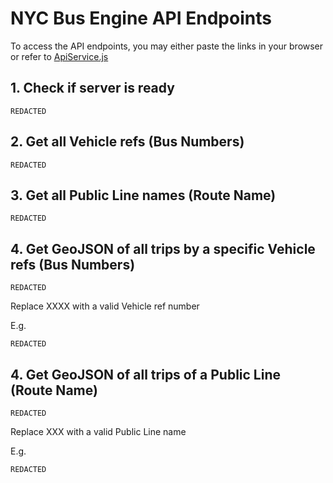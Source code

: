 # NYC Bus Engine API Endpoints

To access the API endpoints, you may either paste the links in your browser or refer to [ApiService.js](../src/ApiService.js)

## 1. Check if server is ready

```REDACTED```


## 2. Get all Vehicle refs (Bus Numbers)

```REDACTED```

## 3. Get all Public Line names (Route Name)

```REDACTED```

## 4. Get GeoJSON of all trips by a specific Vehicle refs (Bus Numbers)

```REDACTED```

Replace XXXX with a valid Vehicle ref number

E.g. 

```REDACTED```


## 4. Get GeoJSON of all trips of a Public Line (Route Name)

```REDACTED```

Replace XXX with a valid Public Line name

E.g. 

```REDACTED```
